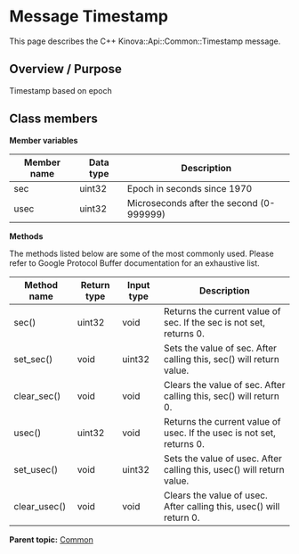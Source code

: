 # Message Timestamp

This page describes the C++ Kinova::Api::Common::Timestamp message.

## Overview / Purpose

Timestamp based on epoch

## Class members

 **Member variables** 

|Member name|Data type|Description|
|-----------|---------|-----------|
|sec|uint32|Epoch in seconds since 1970|
|usec|uint32|Microseconds after the second \(0-999999\)|

 **Methods** 

The methods listed below are some of the most commonly used. Please refer to Google Protocol Buffer documentation for an exhaustive list.

|Method name|Return type|Input type|Description|
|-----------|-----------|----------|-----------|
|sec\(\)|uint32|void|Returns the current value of sec. If the sec is not set, returns 0.|
|set\_sec\(\)|void|uint32|Sets the value of sec. After calling this, sec\(\) will return value.|
|clear\_sec\(\)|void|void|Clears the value of sec. After calling this, sec\(\) will return 0.|
|usec\(\)|uint32|void|Returns the current value of usec. If the usec is not set, returns 0.|
|set\_usec\(\)|void|uint32|Sets the value of usec. After calling this, usec\(\) will return value.|
|clear\_usec\(\)|void|void|Clears the value of usec. After calling this, usec\(\) will return 0.|

**Parent topic:** [Common](../references/summary_Common.md)

